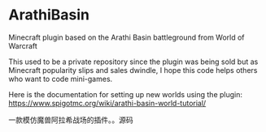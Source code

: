# ArathiBasin
Minecraft plugin based on the Arathi Basin battleground from World of Warcraft

This used to be a private repository since the plugin was being sold but as Minecraft popularity slips and sales dwindle, I hope this code helps others who want to code mini-games.

Here is the documentation for setting up new worlds using the plugin: 
https://www.spigotmc.org/wiki/arathi-basin-world-tutorial/

一款模仿魔兽阿拉希战场的插件。。源码
